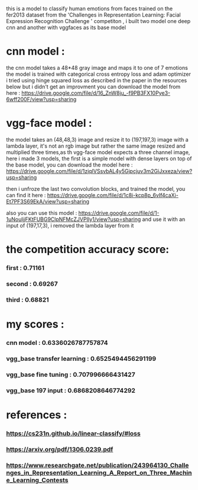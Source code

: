 this is a model to classify human emotions from faces trained on the fer2013 dataset from the 'Challenges in Representation Learning: Facial Expression Recognition Challenge
' competiton , 
i built two model one deep cnn and another with vggfaces as its base model 
# cnn model :
the cnn model takes a 48*48 gray image and maps it to one of 7 emotions
the model is trained with categorical cross entropy loss and adam optimizer
i tried using hinge squared loss as described in the paper in the resources below but i didn't get an improvment
you can download the model from here : https://drive.google.com/file/d/16_ZnW8ju_-f9PB3FX10Pye3-6wff200F/view?usp=sharing

# vgg-face model :
the model takes an (48,48,3) image and resize it to (197,197,3) image with a lambda layer, it's not an rgb image but rather the same image resized and multiplied three times,as th vgg-face model expects a three channel image,
here i made 3 models, the first is a simple model with dense layers on top of the base model,
you can download the model here : https://drive.google.com/file/d/1zjqIVSsvbAL4y5Gjpcjuv3m2GiJxxeza/view?usp=sharing

then i unfroze the last two convolution blocks, and trained the model,
you can find it here : https://drive.google.com/file/d/1c8i-kcp8p_6vIf4caXi-Et7PF3S69EkA/view?usp=sharing

also you can use this model : https://drive.google.com/file/d/1-1uNouljjFKtFUBG9ClpNFMcZJVPIIy1/view?usp=sharing
and use it with an input of (197,17,3), i removed the lambda layer from it

# the competition accuracy score:
### first  : 0.71161
### second : 0.69267
### third  : 0.68821

# my scores :
### cnn model                  : 0.6336026787757874
### vgg_base transfer learning : 0.6525494456291199
### vgg_base fine tuning       : 0.707996666431427
### vgg_base 197 input         : 0.6868208646774292

# references :
### https://cs231n.github.io/linear-classify/#loss
### https://arxiv.org/pdf/1306.0239.pdf
### https://www.researchgate.net/publication/243964130_Challenges_in_Representation_Learning_A_Report_on_Three_Machine_Learning_Contests
